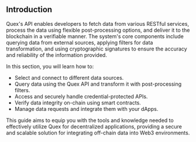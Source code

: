 ## Introduction

Quex's API enables developers to fetch data from various RESTful services, process the data using flexible post-processing options, and deliver it to the blockchain in a verifiable manner. The system's core components include querying data from external sources, applying filters for data transformation, and using cryptographic signatures to ensure the accuracy and reliability of the information provided.

In this section, you will learn how to:
- Select and connect to different data sources.
- Query data using the Quex API and transform it with post-processing filters.
- Access and securely handle credential-protected APIs.
- Verify data integrity on-chain using smart contracts.
- Manage data requests and integrate them with your dApps.

This guide aims to equip you with the tools and knowledge needed to effectively utilize Quex for decentralized applications, providing a secure and scalable solution for integrating off-chain data into Web3 environments.
